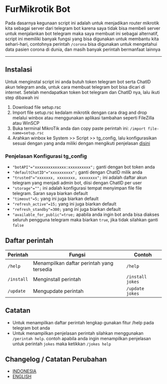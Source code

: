# FurMikrotik Bot
Pada dasarnya kegunaan script ini adalah untuk menjadikan router mikrotik kita sebagai server dari telegram bot
karena saya tidak bisa membeli server untuk menjalankan bot telegram maka saya membuat ini sebagai alternatif,
script ini memiliki banyak fungsi yang bisa digunakan untuk membantu kita sehari-hari, contohnya perintah `/corona`
bisa digunakan untuk mengetahui data pasien corona di dunia, dan masih banyak perintah bermanfaat lainnya

---

## Instalasi
Untuk menginstal script ini anda butuh token telegram bot serta ChatID akun telegram anda, untuk cara membuat telegram bot bisa dicari di internet.
Setelah mendapatkan token bot telegram dan ChatID nya, lalu ikuti step dibawah ini

1. Download file setup.rsc
2. Import file setup.rsc kedalam mikrotik dengan cara drag and drop melalui winbox atau menggunakan aplikasi tambahan seperti FileZilla atau WinSCP
3. Buka terminal MikroTik anda dan copy paste perintah ini: `/import file-name=setup.rsc`
4. Arahkan winbox ke System >> Script >> tg_config, lalu konfigurasikan sesuai dengan yang anda miliki dengan mengikuti penjelasan [disini](#penjelasan-konfigurasi-tg_config)

### Penjelasan Konfigurasi tg_config
* `"botAPI"="xxxxxxxxxxxxxx:xxxxxxxxxx";` ganti dengan bot token anda
* `"defaultChatID"="xxxxxxxxxx";` ganti dengan ChatID milik anda
* `"trusted"="xxxxxxx, xxxxxxxx, xxxxxxxx";` ini adalah daftar akun telegram yang menjadi admin bot, diisi dengan ChatID per user
* `"storage"="";` ini adalah konfigurasi tempat menyimpan file file telegram. Saran saya biarkan default
* `"timeout"=5;` yang ini juga biarkan default
* `"refresh_active"=15;` yang ini juga biarkan default
* `"refresh_standby"=300;` yang ini juga biarkan default
* `"available_for_public"=true;` apabila anda ingin bot anda bisa diakses seluruh pengguna telegram maka biarkan `true`, jika tidak silahkan ganti `false`

## Daftar perintah
| Perintah | Fungsi | Contoh |
| -------- | ------ | ------ |
| ``/help`` |  Menampilkan daftar perintah yang tersedia | ``/help`` |
| ``/install`` |  Menginstall perintah | `/install jokes` |
| ``/update`` |  Mengupdate perintah | `/update jokes` |

## Catatan
* Untuk menampilkan daftar perintah lengkap gunakan fitur /help pada telegram bot anda
* Untuk menampilkan penjelasan perintah silahkan menggunakan `/perintah help`. contoh apabila anda ingin menampilkan penjelasan untuk perintah `jokes` maka ketikkan `/jokes help`

## Changelog / Catatan Perubahan
* [INDONESIA](CHANGELOG-ID.md)
* [ENGLISH](CHANGELOG-EN.md)